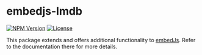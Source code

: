 # embedjs-lmdb

<p>
<a href="https://www.npmjs.com/package/@cherrystudio/embedjs"  target="_blank"><img alt="NPM Version" src="https://img.shields.io/npm/v/%40cherrystudio/embed-js?style=for-the-badge"></a>
<a href="https://www.npmjs.com/package/@cherrystudio/embedjs"  target="_blank"><img alt="License" src="https://img.shields.io/npm/l/%40cherrystudio%2Fembedjs?style=for-the-badge"></a>
</p>

This package extends and offers additional functionality to [embedJs](https://www.npmjs.com/package/@cherrystudio/embedjs). Refer to the documentation there for more details.
